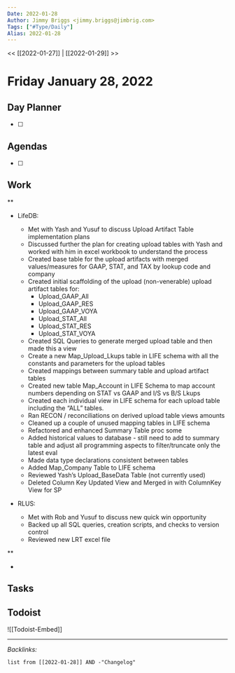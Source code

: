```yaml
---
Date: 2022-01-28
Author: Jimmy Briggs <jimmy.briggs@jimbrig.com>
Tags: ["#Type/Daily"]
Alias: 2022-01-28
---
```


<< [[2022-01-27]] | [[2022-01-29]] >>

# Friday January 28, 2022

## Day Planner

- [ ] 

## Agendas

- [ ] 

## Work

**

-   LifeDB:    
	-   Met with Yash and Yusuf to discuss Upload Artifact Table implementation plans
    -   Discussed further the plan for creating upload tables with Yash and worked with him in excel workbook to understand the process
    -   Created base table for the upload artifacts with merged values/measures for GAAP, STAT, and TAX by lookup code and company
    -   Created initial scaffolding of the upload (non-venerable) upload artifact tables for:
    	-   Upload_GAAP_All
    	-   Upload_GAAP_RES
    	-   Upload_GAAP_VOYA
    	-   Upload_STAT_All
    	-   Upload_STAT_RES
    	-   Upload_STAT_VOYA
    -   Created SQL Queries to generate merged upload table and then made this a view
    -   Create a new Map_Upload_Lkups table in LIFE schema with all the constants and parameters for the upload tables
    -   Created mappings between summary table and upload artifact tables
    -   Created new table Map_Account in LIFE Schema to map account numbers depending on STAT vs GAAP and I/S vs B/S Lkups
    -   Created each individual view in LIFE schema for each upload table including the “ALL” tables.
    -   Ran RECON / reconciliations on derived upload table views amounts
    -   Cleaned up a couple of unused mapping tables in LIFE schema
    -   Refactored and enhanced Summary Table proc some 
    -   Added historical values to database - still need to add to summary table and adjust all programming aspects to filter/truncate only the latest eval
    -   Made data type declarations consistent between tables
    -   Added Map_Company Table to LIFE schema
    -   Reviewed Yash’s Upload_BaseData Table (not currently used)
    -   Deleted Column Key Updated View and Merged in with ColumnKey View for SP
    
-   RLUS:
	-   Met with Rob and Yusuf to discuss new quick win opportunity
    -   Backed up all SQL queries, creation scripts, and checks to version control
    -   Reviewed new LRT excel file
    



**

- 

## Tasks

## Todoist

![[Todoist-Embed]]

***

*Backlinks:*

```dataview
list from [[2022-01-28]] AND -"Changelog"
```